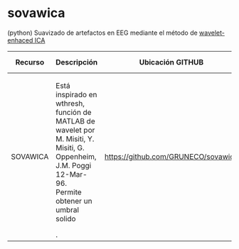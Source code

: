 # sovawica 

(python) Suavizado de artefactos en EEG mediante el método de [wavelet-enhaced ICA](https://doi.org/10.1016/j.jneumeth.2006.05.033)

|Recurso|Descripción|Ubicación GITHUB|Método de uso|
|--------|--------|--------|--------|
|SOVAWICA|<p>Está inspirado en wthresh, función de MATLAB de wavelet por M. Misiti, Y. Misiti, G. Oppenheim, J.M. Poggi 12-Mar-96.<br> Permite obtener un umbral solido </p>.|https://github.com/GRUNECO/sovawica||